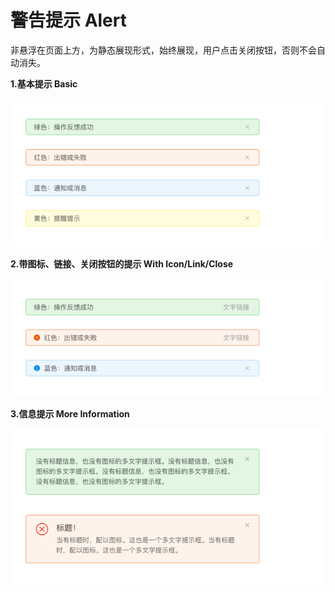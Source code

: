 # 警告提示 Alert
非悬浮在页面上方，为静态展现形式，始终展现，用户点击关闭按钮，否则不会自动消失。

**1.基本提示 Basic**

![9-1](../images/web_guide/9-1.png)

**2.带图标、链接、关闭按钮的提示 With Icon/Link/Close**

![9-2](../images/web_guide/9-2.png)

**3.信息提示 More Information**

![9-3](../images/web_guide/9-3.png)


